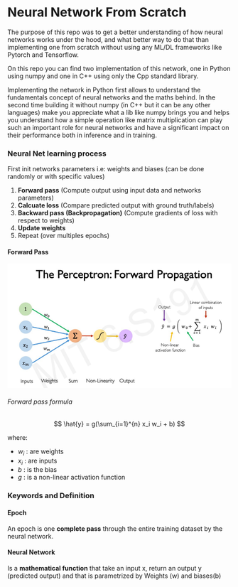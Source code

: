 # Neural Network From Scratch

The purpose of this repo was to get a better understanding of how neural networks works under the hood, and what better way to do that than implementing one from scratch without using any ML/DL frameworks like Pytorch and Tensorflow.

On this repo you can find two implementation of this network, one in Python using numpy and one in C++ using only the Cpp standard library.

Implementing the network in Python first allows to understand the fundamentals concept of neural networks and the maths behind. In the second time building it without numpy (in C++ but it can be any other languages) make you appreciate what a lib like numpy brings you and helps you understand how a simple operation like matrix multiplication can play such an important role for neural networks and have a significant impact on their performance both in inference and in training.

### Neural Net learning process

First init networks parameters i.e: weights and biases (can be done randomly or with specific values)

1. **Forward pass** (Compute output using input data and networks parameters)
2. **Calcuate loss** (Compare predicted output with ground truth/labels)
3. **Backward pass (Backpropagation)** (Compute gradients of loss with respect to weights)
4. **Update weights**
5. Repeat (over multiples epochs)

#### Forward Pass

![](img/perceptron.png)

###### Forward pass formula

$$
    \hat{y} =  g(\sum_{i=1}^{n} x_i w_i + b) 
$$

where: 
- $w_i$ : are weights
- $x_i$ : are inputs
- $b$ : is the bias
- $g$ : is a non-linear activation function

### Keywords and Definition

#### Epoch 

An epoch is one **complete pass** through the entire training dataset by the neural network.

#### Neural Network

Is a **mathematical function** that take an input x, return an output y (predicted output) and that is parametrized by Weights (w) and biases(b)

